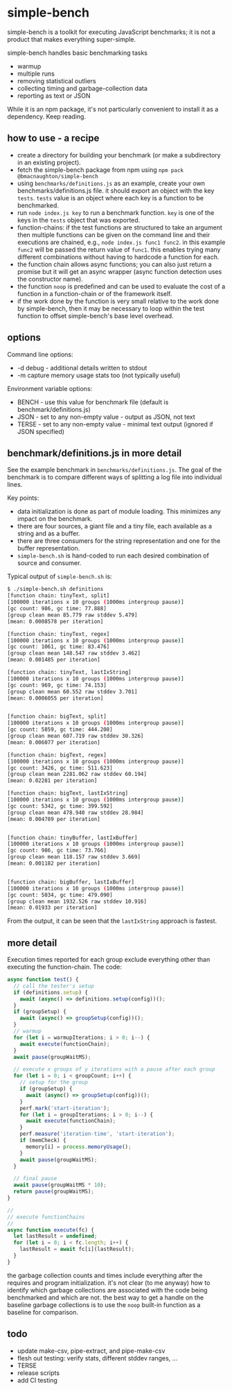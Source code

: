 # simple-bench

simple-bench is a toolkit for executing JavaScript benchmarks; it is not a
product that makes everything super-simple.

simple-bench handles basic benchmarking tasks
- warmup
- multiple runs
- removing statistical outliers
- collecting timing and garbage-collection data
- reporting as text or JSON

While it is an npm package, it's not particularly convenient to install it
as a dependency. Keep reading.

## how to use - a recipe

- create a directory for building your benchmark (or make a subdirectory in an existing
project).
- fetch the simple-bench package from npm using `npm pack @bmacnaughton/simple-bench`
- using `benchmarks/definitions.js` as an example, create your own benchmarks/definitions.js
file. it should export an object with the key `tests`. `tests` value is an object where
each key is a function to be benchmarked.
- run `node index.js key` to run a benchmark function. `key` is one of the keys
in the `tests` object that was exported.
- function-chains: if the test functions are structured to take an argument then
multiple functions can be given on the command line and their executions are
chained, e.g., `node index.js func1 func2`. in this example `func2` will be passed
the return value of `func1`. this enables trying many different combinations without
having to hardcode a function for each.
- the function chain allows async functions; you can also just return a promise but it
will get an async wrapper (async function detection uses the constructor name).
- the function `noop` is predefined and can be used to evaluate the cost of a function
in a function-chain or of the framework itself.
- if the work done by the function is very small relative to the work done by simple-bench,
then it may be necessary to loop within the test function to offset simple-bench's base
level overhead.

## options

Command line options:
- -d debug - additional details written to stdout
- -m capture memory usage stats too (not typically useful)

Environment variable options:
- BENCH - use this value for benchmark file (default is benchmark/definitions.js)
- JSON - set to any non-empty value - output as JSON, not text
- TERSE - set to any non-empty value - minimal text output (ignored if JSON specified)


## benchmark/definitions.js in more detail

See the example benchmark in `benchmarks/definitions.js`. The goal of the benchmark
is to compare different ways of splitting a log file into individual lines.

Key points:
- data initialization is done as part of module loading. This minimizes any impact
on the benchmark.
- there are four sources, a giant file and a tiny file, each available as a string
and as a buffer.
- there are three consumers for the string representation and one for the buffer
representation.
- `simple-bench.sh` is hand-coded to run each desired combination of source and
consumer.

Typical output of `simple-bench.sh` is:

```bash
$ ./simple-bench.sh definitions
[function chain: tinyText, split]
[100000 iterations x 10 groups (1000ms intergroup pause)]
[gc count: 986, gc time: 77.888]
[group clean mean 85.779 raw stddev 5.479]
[mean: 0.0008578 per iteration]

[function chain: tinyText, regex]
[100000 iterations x 10 groups (1000ms intergroup pause)]
[gc count: 1061, gc time: 83.476]
[group clean mean 148.547 raw stddev 3.462]
[mean: 0.001485 per iteration]

[function chain: tinyText, lastIxString]
[100000 iterations x 10 groups (1000ms intergroup pause)]
[gc count: 969, gc time: 74.153]
[group clean mean 60.552 raw stddev 3.701]
[mean: 0.0006055 per iteration]


[function chain: bigText, split]
[100000 iterations x 10 groups (1000ms intergroup pause)]
[gc count: 5859, gc time: 444.208]
[group clean mean 607.719 raw stddev 30.326]
[mean: 0.006077 per iteration]

[function chain: bigText, regex]
[100000 iterations x 10 groups (1000ms intergroup pause)]
[gc count: 3426, gc time: 511.623]
[group clean mean 2281.062 raw stddev 60.194]
[mean: 0.02281 per iteration]

[function chain: bigText, lastIxString]
[100000 iterations x 10 groups (1000ms intergroup pause)]
[gc count: 5342, gc time: 399.592]
[group clean mean 478.940 raw stddev 28.984]
[mean: 0.004789 per iteration]


[function chain: tinyBuffer, lastIxBuffer]
[100000 iterations x 10 groups (1000ms intergroup pause)]
[gc count: 986, gc time: 73.766]
[group clean mean 118.157 raw stddev 3.669]
[mean: 0.001182 per iteration]


[function chain: bigBuffer, lastIxBuffer]
[100000 iterations x 10 groups (1000ms intergroup pause)]
[gc count: 5034, gc time: 479.090]
[group clean mean 1932.526 raw stddev 10.916]
[mean: 0.01933 per iteration]
```

From the output, it can be seen that the `lastIxString` approach is fastest.

## more detail

Execution times reported for each group exclude everything other than executing
the function-chain. The code:

```js
async function test() {
  // call the tester's setup
  if (definitions.setup) {
    await (async() => definitions.setup(config))();
  }
  if (groupSetup) {
    await (async() => groupSetup(config))();
  }
  // warmup
  for (let i = warmupIterations; i > 0; i--) {
    await execute(functionChain);
  }
  await pause(groupWaitMS);

  // execute x groups of y iterations with a pause after each group
  for (let i = 0; i < groupCount; i++) {
    // setup for the group
    if (groupSetup) {
      await (async() => groupSetup(config))();
    }
    perf.mark('start-iteration');
    for (let i = groupIterations; i > 0; i--) {
      await execute(functionChain);
    }
    perf.measure('iteration-time', 'start-iteration');
    if (memCheck) {
      memory[i] = process.memoryUsage();
    }
    await pause(groupWaitMS);
  }

  // final pause
  await pause(groupWaitMS * 10);
  return pause(groupWaitMS);
}

//
// execute functionChains
//
async function execute(fc) {
  let lastResult = undefined;
  for (let i = 0; i < fc.length; i++) {
    lastResult = await fc[i](lastResult);
  }
}
```

the garbage collection counts and times include everything after the requires and
program initialization. it's not clear (to me anyway) how to identify which garbage
collections are associated with the code being benchmarked and which are not. the
best way to get a handle on the baseline garbage collections is to use the `noop`
built-in function as a baseline for comparison.

## todo

- update make-csv, pipe-extract, and pipe-make-csv
- flesh out testing: verify stats, different stddev ranges, ...
- TERSE
- release scripts
- add CI testing
